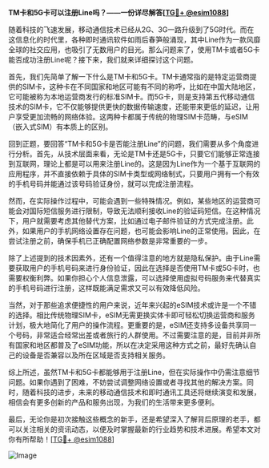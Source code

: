 **TM卡和5G卡可以注册Line吗？——一份详尽解答[[TG💪+ @esim1088](https://t.me/s/esim1088)]**

随着科技的飞速发展，移动通信技术已经从2G、3G一路升级到了5G时代。而在这信息化的时代里，各种即时通讯软件如雨后春笋般涌现，其中Line作为一款风靡全球的社交应用，也吸引了无数用户的目光。那么问题来了，使用TM卡或者5G卡能否成功注册Line呢？接下来，我们就来详细探讨这个问题。

首先，我们先简单了解一下什么是TM卡和5G卡。TM卡通常指的是特定运营商提供的SIM卡，这种卡在不同国家和地区可能有不同的称呼，比如在中国大陆地区，它可能被称为本地运营商发行的标准SIM卡。而5G卡，则是支持第五代移动通信技术的SIM卡，它不仅能够提供更快的数据传输速度，还能带来更低的延迟，让用户享受更加流畅的网络体验。这两种卡都属于传统的物理SIM卡范畴，与eSIM（嵌入式SIM）有本质上的区别。

回到正题，要回答“TM卡和5G卡是否能注册Line”的问题，我们需要从多个角度进行分析。首先，从技术层面来看，无论是TM卡还是5G卡，只要它们能够正常连接到互联网，理论上都是可以用来注册Line的。这是因为Line作为一个基于互联网的应用程序，并不直接依赖于具体的SIM卡类型或网络制式，只要用户拥有一个有效的手机号码并能通过该号码验证身份，就可以完成注册流程。

然而，在实际操作过程中，可能会遇到一些特殊情况。例如，某些地区的运营商可能会对国际短信服务进行限制，导致无法顺利接收Line的验证码短信。在这种情况下，用户就需要考虑其他替代方案，比如通过电子邮件验证的方式完成注册。此外，如果用户的手机网络设置存在问题，也可能会影响Line的正常使用。因此，在尝试注册之前，确保手机已正确配置网络参数是非常重要的一步。

除了上述提到的技术因素外，还有一个值得注意的地方就是隐私保护。由于Line需要获取用户的手机号码来进行身份验证，因此在选择是否使用TM卡或5G卡时，也需要权衡利弊。如果你担心个人信息泄露，可以选择使用虚拟号码服务来代替真实的手机号码进行注册，这样既能满足需求又可以有效降低风险。

当然，对于那些追求便捷性的用户来说，近年来兴起的eSIM技术或许是一个不错的选择。相比传统物理SIM卡，eSIM无需更换实体卡即可轻松切换运营商和服务计划，极大地简化了用户的操作流程。更重要的是，eSIM还支持多设备共享同一个号码，非常适合经常出差或者旅行的人群使用。不过需要注意的是，目前并非所有国家和地区都普及了eSIM功能，所以在决定采用这种方式之前，最好先确认自己的设备是否兼容以及所在区域是否支持相关服务。

综上所述，虽然TM卡和5G卡都能够用于注册Line，但在实际操作中仍需注意细节问题。如果你遇到了困难，不妨尝试调整网络设置或者寻找其他的解决方案。同时，随着科技的进步，未来的移动通信技术和即时通讯工具还将继续演变和发展，相信会有更多创新的产品和服务出现，为我们的生活带来更多便利。

最后，无论你是初次接触这些概念的新手，还是希望深入了解背后原理的老手，都可以关注相关的资讯动态，以便及时掌握最新的行业趋势和技术进展。希望本文对你有所帮助！[[TG💪+ @esim1088](https://t.me/s/esim1088)]  

![Image](https://i.postimg.cc/4NQfJmqS/Snipaste-2025-05-13-00-14-12.png)